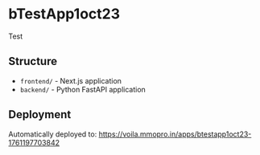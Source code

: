 # bTestApp1oct23

Test

## Structure
- `frontend/` - Next.js application
- `backend/` - Python FastAPI application

## Deployment
Automatically deployed to: https://voila.mmopro.in/apps/btestapp1oct23-1761197703842